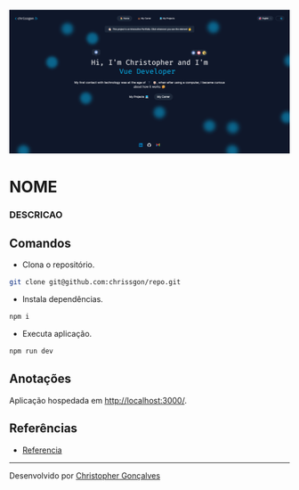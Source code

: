 ![NOME](./public/thumb.png)

# NOME
### DESCRICAO

## Comandos
- Clona o repositório.
``` bash
git clone git@github.com:chrissgon/repo.git
```
- Instala dependências.
``` bash
npm i
```
- Executa aplicação.
``` bash
npm run dev
```

## Anotações
Aplicação hospedada em <a href="http://localhost:3000/">http://localhost:3000/</a>.

## Referências
- [Referencia](https://google.com)

---
Desenvolvido por [Christopher Gonçalves](https://github.com/chrissgon)
